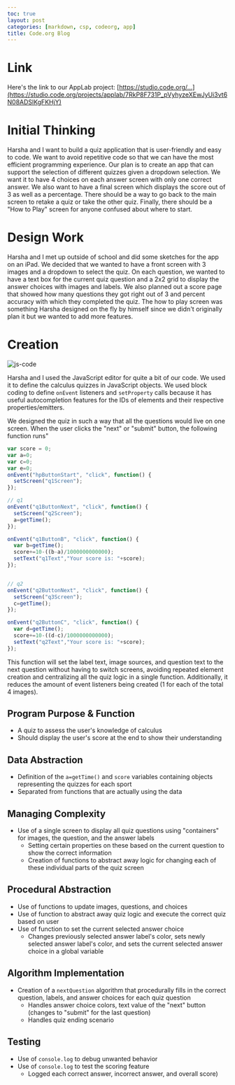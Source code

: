 ```yaml
---
toc: true
layout: post
categories: [markdown, csp, codeorg, app]
title: Code.org Blog
---
```



# Link

Here's the link to our AppLab project: [https://studio.code.org/...](https://studio.code.org/projects/applab/7RkP8F731P_pVyhyzeXEwJyUi3vt6N08ADSlKgFKHjY)

# Initial Thinking

Harsha and I want to build a quiz application that is user-friendly and easy to code. We want to avoid repetitive code so that we can have the most efficient programming experience. Our plan is to create an app that can support the selection of different quizzes given a dropdown selection. We want it to have 4 choices on each answer screen with only one correct answer. We also want to have a final screen which displays the score out of 3 as well as a percentage. There should be a way to go back to the main screen to retake a quiz or take the other quiz. Finally, there should be a "How to Play" screen for anyone confused about where to start.

# Design Work

Harsha and I met up outside of school and did some sketches for the app on an iPad. We decided that we wanted to have a front screen with 3 images and a dropdown to select the quiz. On each question, we wanted to have a text box for the current quiz question and a 2x2 grid to display the answer choices with images and labels. We also planned out a score page that showed how many questions they got right out of 3 and percent accuracy with which they completed the quiz. The how to play screen was something Harsha designed on the fly by himself since we didn't originally plan it but we wanted to add more features.

# Creation

![js-code](https://awesomescreenshot.s3.amazonaws.com/image/2872977/32341630-20fc387b47db45298b2e27167463bad0.png?X-Amz-Algorithm=AWS4-HMAC-SHA256&X-Amz-Credential=AKIAJSCJQ2NM3XLFPVKA%2F20220913%2Fus-east-1%2Fs3%2Faws4_request&X-Amz-Date=20220913T055233Z&X-Amz-Expires=28800&X-Amz-SignedHeaders=host&X-Amz-Signature=6b1c288e914fad9bf790f69b02ff5007a2a0d90c96fc16344cb0f2c4ca8546b1)

Harsha and I used the JavaScript editor for quite a bit of our code. We used it to define the calculus quizzes in JavaScript objects. We used block coding to define `onEvent` listeners and `setProperty` calls because it has useful autocompletion features for the IDs of elements and their respective properties/emitters.

We designed the quiz in such a way that all the questions would live on one screen. When the user clicks the "next" or "submit" button, the following function runs"

```javascript
var score = 0;
var a=0;
var c=0;
var e=0;
onEvent("hpButtonStart", "click", function() {
  setScreen("q1Screen");
});

// q1
onEvent("q1ButtonNext", "click", function() {
  setScreen("q2Screen");
  a=getTime();
});

onEvent("q1ButtonB", "click", function() {
  var b=getTime();
  score+=10-((b-a)/1000000000000);
  setText("q1Text","Your score is: "+score);
});


// q2
onEvent("q2ButtonNext", "click", function() {
  setScreen("q3Screen");
  c=getTime();
});

onEvent("q2ButtonC", "click", function() {
  var d=getTime();
  score+=10-((d-c)/1000000000000);
  setText("q2Text","Your score is: "+score);
});
```

This function will set the label text, image sources, and question text to the next question without having to switch screens, avoiding repeated element creation and centralizing all the quiz logic in a single function. Additionally, it reduces the amount of event listeners being created (1 for each of the total 4 images).

## Program Purpose & Function

-   A quiz to assess the user's knowledge of calculus
-   Should display the user's score at the end to show their understanding

## Data Abstraction

-   Definition of the `a=getTime()` and `score` variables containing objects representing the quizzes for each sport
-   Separated from functions that are actually using the data

## Managing Complexity

-   Use of a single screen to display all quiz questions using "containers" for images, the question, and the answer labels
    -   Setting certain properties on these based on the current question to show the correct information
    -   Creation of functions to abstract away logic for changing each of these individual parts of the quiz screen

## Procedural Abstraction

-   Use of functions to update images, questions, and choices
-   Use of function to abstract away quiz logic and execute the correct quiz based on user
-   Use of function to set the current selected answer choice
    -   Changes previously selected answer label's color, sets newly selected answer label's color, and sets the current selected answer choice in a global variable

## Algorithm Implementation

-   Creation of a `nextQuestion` algorithm that procedurally fills in the correct question, labels, and answer choices for each quiz question
    -   Handles answer choice colors, text value of the "next" button (changes to "submit" for the last question)
    -   Handles quiz ending scenario

## Testing

-   Use of `console.log` to debug unwanted behavior
-   Use of `console.log` to test the scoring feature
    -   Logged each correct answer, incorrect answer, and overall score)
